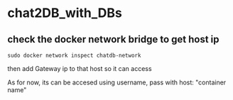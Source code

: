 # chat2DB_with_DBs


## check the docker network bridge to get host ip
```
sudo docker network inspect chatdb-network
```

then add Gateway ip to that host so it can access


As for now, its can be accesed using username, pass with host: "container name"